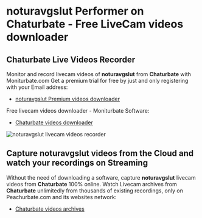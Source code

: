 # noturavgslut Performer on Chaturbate - Free LiveCam videos downloader

## Chaturbate Live Videos Recorder

Monitor and record livecam videos of **noturavgslut** from **Chaturbate** with Moniturbate.com
Get a premium trial for free by just and only registering with your Email address:
* [noturavgslut Premium videos downloader](https://moniturbate.com/request-demo-licence-key.html)

Free livecam videos downloader - Moniturbate Software:
* [Chaturbate videos downloader](https://moniturbate.com/moniturbate-download-software.html)

![noturavgslut livecam videos recorder](https://peachurnet.com/templates/moniturbate-software.png)


## Capture noturavgslut videos from the Cloud and watch your recordings on Streaming

Without the need of downloading a software, capture **noturavgslut** livecam videos from **Chaturbate** 100% online.
Watch Livecam archives from **Chaturbate** unlimitedly from thousands of existing recordings, only on Peachurbate.com and its websites network:
* [Chaturbate videos archives](https://peachurnet.com/)
